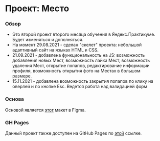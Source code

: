 # Проект: Место

### Обзор

* Это второй проект второго месяца обучения в Яндекс.Практикуме. Будет изменяться и дополняться. 
* На момент 29.08.2021 - сделан "скелет" проекта: небольшой адаптивный сайт на языках HTML и CSS. 
* 21.09.2021 - добавлена функциональность на JS: возможность добавления новых Мест, возможность лайка Мест, возможность удаления Мест, открытие попапов, редактирование информации профиля, возможность открытия фото на Местах в большом размере.
* 15.11.2021 - добавлена возможность закрытия попапов по клику на оверлей и по кнопке Esc. Ведется работа над валидацией форм

### Основа
Основой является [этот](https://www.figma.com/file/2cn9N9jSkmxD84oJik7xL7/JavaScript.-Sprint-4?node-id=0%3A1) макет в Figma.

### GH Pages
Данный проект также доступен на GitHub Pages по [этой](https://sergeikachenia.github.io/mesto-project/) ссылке.

